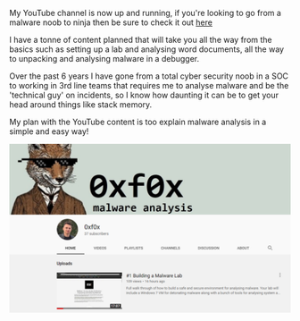 My YouTube channel is now up and running, if you're looking to go from a malware noob to ninja then be sure to check it out [here](https://www.youtube.com/channel/UCCnZXAoXRb6GDLjuFo0dmIg?view_as=subscriber)

I have a tonne of content planned that will take you all the way from the basics such as setting up a lab and analysing word documents, all the way to unpacking and analysing malware in a debugger.

Over the past 6 years I have gone from a total cyber security noob in a SOC to working in 3rd line teams that requires me to analyse malware and be the 'technical guy' on incidents, so I know how daunting it can be to get your head around things like stack memory. 

My plan with the YouTube content is too explain malware analysis in a simple and easy way!

![YouTube](/images/youtube.PNG)
